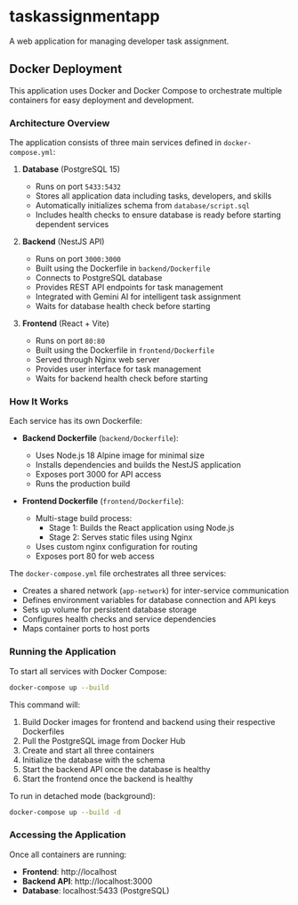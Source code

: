 # taskassignmentapp
A web application for managing developer task assignment.

## Docker Deployment

This application uses Docker and Docker Compose to orchestrate multiple containers for easy deployment and development.

### Architecture Overview

The application consists of three main services defined in `docker-compose.yml`:

1. **Database** (PostgreSQL 15)
   - Runs on port `5433:5432`
   - Stores all application data including tasks, developers, and skills
   - Automatically initializes schema from `database/script.sql`
   - Includes health checks to ensure database is ready before starting dependent services

2. **Backend** (NestJS API)
   - Runs on port `3000:3000`
   - Built using the Dockerfile in `backend/Dockerfile`
   - Connects to PostgreSQL database
   - Provides REST API endpoints for task management
   - Integrated with Gemini AI for intelligent task assignment
   - Waits for database health check before starting

3. **Frontend** (React + Vite)
   - Runs on port `80:80`
   - Built using the Dockerfile in `frontend/Dockerfile`
   - Served through Nginx web server
   - Provides user interface for task management
   - Waits for backend health check before starting

### How It Works

Each service has its own Dockerfile:

- **Backend Dockerfile** (`backend/Dockerfile`):
  - Uses Node.js 18 Alpine image for minimal size
  - Installs dependencies and builds the NestJS application
  - Exposes port 3000 for API access
  - Runs the production build

- **Frontend Dockerfile** (`frontend/Dockerfile`):
  - Multi-stage build process:
    - Stage 1: Builds the React application using Node.js
    - Stage 2: Serves static files using Nginx
  - Uses custom nginx configuration for routing
  - Exposes port 80 for web access

The `docker-compose.yml` file orchestrates all three services:
- Creates a shared network (`app-network`) for inter-service communication
- Defines environment variables for database connection and API keys
- Sets up volume for persistent database storage
- Configures health checks and service dependencies
- Maps container ports to host ports

### Running the Application

To start all services with Docker Compose:

```bash
docker-compose up --build
```

This command will:
1. Build Docker images for frontend and backend using their respective Dockerfiles
2. Pull the PostgreSQL image from Docker Hub
3. Create and start all three containers
4. Initialize the database with the schema
5. Start the backend API once the database is healthy
6. Start the frontend once the backend is healthy

To run in detached mode (background):

```bash
docker-compose up --build -d
```

### Accessing the Application

Once all containers are running:
- **Frontend**: http://localhost
- **Backend API**: http://localhost:3000
- **Database**: localhost:5433 (PostgreSQL)
